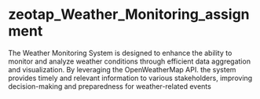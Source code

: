 # zeotap_Weather_Monitoring_assignment
The Weather Monitoring System is designed to enhance the ability to monitor and analyze weather conditions through efficient data aggregation and visualization. By leveraging the OpenWeatherMap API. the system provides timely and relevant information to various stakeholders, improving decision-making and preparedness for weather-related events
